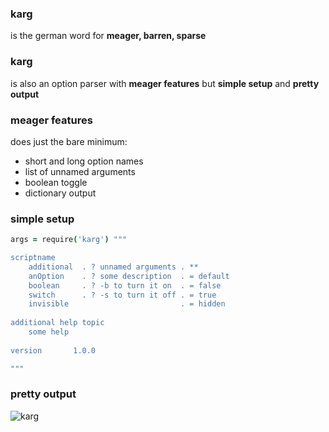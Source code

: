 ### karg

is the german word for **meager, barren, sparse**

### karg

is also an option parser with **meager features** but **simple setup** and **pretty output**

### meager features

does just the bare minimum:

- short and long option names
- list of unnamed arguments
- boolean toggle
- dictionary output

### simple setup

```coffee
args = require('karg') """

scriptname
    additional  . ? unnamed arguments . **
    anOption    . ? some description  . = default
    boolean     . ? -b to turn it on  . = false
    switch      . ? -s to turn it off . = true
    invisible                         . = hidden
    
additional help topic
    some help
    
version       1.0.0

"""
``` 

### pretty output

![karg](https://raw.githubusercontent.com/monsterkodi/karg/master/karg.png)
